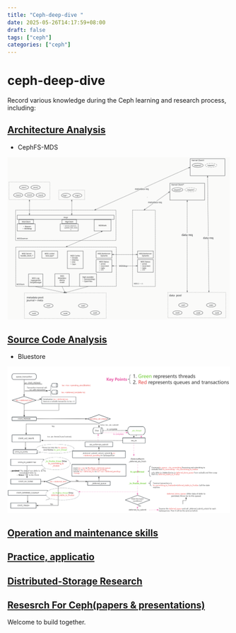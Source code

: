 ```yaml
---
title: "Ceph-deep-dive "
date: 2025-05-26T14:17:59+08:00
draft: false
tags: ["ceph"]
categories: ["ceph"]
---
```

# ceph-deep-dive

Record various knowledge during the Ceph learning and research process, including:

## [Architecture Analysis](https://github.com/wuhongsong/ceph-deep-dive/tree/main/Architecture-Analysis)
  
* CephFS-MDS

![image.png|600](https://raw.githubusercontent.com/YLShiJustFly/picturebed/main/images20250530152434.png)


## [Source Code Analysis](https://github.com/wuhongsong/ceph-deep-dive/tree/main/Code-Analysis)

* Bluestore

![image.png|600](https://raw.githubusercontent.com/YLShiJustFly/picturebed/main/images20250530152522.png)
  
## [Operation and maintenance skills](https://github.com/wuhongsong/ceph-deep-dive/tree/main/Operation-Skills)
  
## [Practice, applicatio](https://github.com/wuhongsong/ceph-deep-dive/tree/main/Application-Practice)

## [Distributed-Storage Research](https://github.com/wuhongsong/ceph-deep-dive/tree/main/Distributed-Storage)

## [Resesrch For Ceph(papers & presentations)](https://github.com/wuhongsong/ceph-deep-dive/issues/7)


Welcome to build together.


